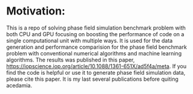 

# Motivation:

This is a repo of solving phase field simulation benchmark problem with both CPU and GPU focusing on boosting the performance of code on a single computational unit with multiple ways. It is used for the data generation and performance comparision for the phase field benchmark problem with conventional numerical algorithms and machine learning algorithms. The results was published in this paper, https://iopscience.iop.org/article/10.1088/1361-651X/ad5f4a/meta. If you find the code is helpful or use it to generate phase field simulation data, please cite this paper. It is my last several publications before quiting acedamia. 

#

